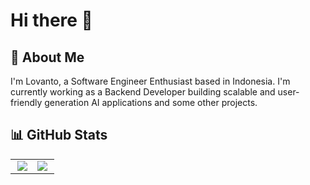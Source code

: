 <h1 align="left">Hi there 👋 </h1>

## 🚀 About Me

<p align="left">I'm Lovanto, a Software Engineer Enthusiast based in Indonesia. I'm currently working as a Backend Developer building scalable and user-friendly generation AI applications and some other projects. </p>

## 📊 GitHub Stats

<table>
    <tr>
        <td>
            <img align='right' src = "https://github-readme-stats.vercel.app/api?username=lovanto&show_icons=true&show_icons=true&title_color=fff&icon_color=0BB7F3&text_color=9f9f9f&bg_color=151515&line_height=25">
        </td>
         <td>
            <img align='left' src = "https://github-readme-stats.vercel.app/api/top-langs/?username=lovanto&&layout=compact&show_icons=true&show_icons=true&title_color=fff&icon_color=0BB7F3&text_color=9f9f9f&bg_color=151515">
        </td>
    </tr>
    
</table>
